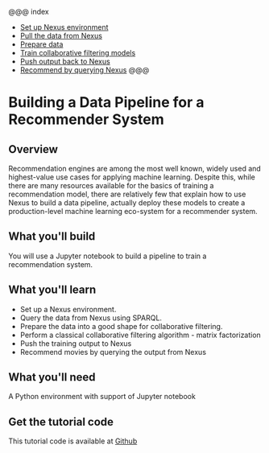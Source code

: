 
@@@ index
* [Set up Nexus environment](setup-nexus.md)
* [Pull the data from Nexus](pull-data.md)
* [Prepare data](prepare-data.md)
* [Train collaborative filtering models](train-recommender-model.md)
* [Push output back to Nexus](push-model.md)
* [Recommend by querying Nexus](recommend-query.md)
@@@

# Building a Data Pipeline for a Recommender System
[](assets/recommendation.png)

## Overview
Recommendation engines are among the most well known, widely used and highest-value use cases for applying machine learning.
Despite this, while there are many resources available for the basics of training a recommendation model,
there are relatively few that explain how to use Nexus to build a data pipeline,
actually deploy these models to create a production-level machine learning eco-system for a recommender system.

[](assets/ml_datapipeline.png)

## What you'll build
You will use a Jupyter notebook to build a pipeline to train a recommendation system.

## What you'll learn

* Set up a Nexus environment.
* Query the data from Nexus using SPARQL.
* Prepare the data into a good shape for collaborative filtering.
* Perform a classical collaborative filtering algorithm - matrix factorization
* Push the training output to Nexus
* Recommend movies by querying the output from Nexus

## What you'll need
A Python environment with support of Jupyter notebook

## Get the tutorial code
This tutorial code is available at [Github](https://github.com/BlueBrain/nexus/blob/tutorial_init/src/main/paradox/docs/tutorial/notebooks/Recommendation%20System%20via%20Nexus.ipynb)